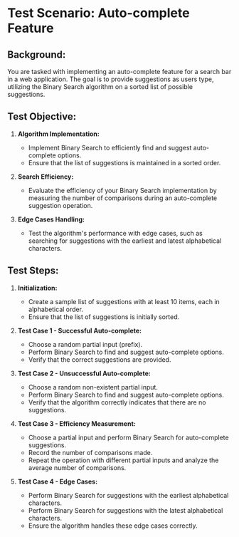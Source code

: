 # Test Scenario: Auto-complete Feature

## Background:

You are tasked with implementing an auto-complete feature for a search bar in a web application. The goal is to provide suggestions as users type, utilizing the Binary Search algorithm on a sorted list of possible suggestions.

## Test Objective:

1. **Algorithm Implementation:**
   - Implement Binary Search to efficiently find and suggest auto-complete options.
   - Ensure that the list of suggestions is maintained in a sorted order.

2. **Search Efficiency:**
   - Evaluate the efficiency of your Binary Search implementation by measuring the number of comparisons during an auto-complete suggestion operation.

3. **Edge Cases Handling:**
   - Test the algorithm's performance with edge cases, such as searching for suggestions with the earliest and latest alphabetical characters.

## Test Steps:

1. **Initialization:**
   - Create a sample list of suggestions with at least 10 items, each in alphabetical order.
   - Ensure that the list of suggestions is initially sorted.

2. **Test Case 1 - Successful Auto-complete:**
   - Choose a random partial input (prefix).
   - Perform Binary Search to find and suggest auto-complete options.
   - Verify that the correct suggestions are provided.

3. **Test Case 2 - Unsuccessful Auto-complete:**
   - Choose a random non-existent partial input.
   - Perform Binary Search to find and suggest auto-complete options.
   - Verify that the algorithm correctly indicates that there are no suggestions.

4. **Test Case 3 - Efficiency Measurement:**
   - Choose a partial input and perform Binary Search for auto-complete suggestions.
   - Record the number of comparisons made.
   - Repeat the operation with different partial inputs and analyze the average number of comparisons.

5. **Test Case 4 - Edge Cases:**
   - Perform Binary Search for suggestions with the earliest alphabetical characters.
   - Perform Binary Search for suggestions with the latest alphabetical characters.
   - Ensure the algorithm handles these edge cases correctly.
